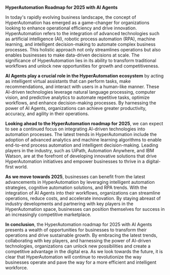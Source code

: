 **HyperAutomation Roadmap for 2025 with AI Agents**

In today's rapidly evolving business landscape, the concept of HyperAutomation has emerged as a game-changer for organizations looking to enhance operational efficiency and drive innovation. HyperAutomation refers to the integration of advanced technologies such as artificial intelligence (AI), robotic process automation (RPA), machine learning, and intelligent decision-making to automate complex business processes. This holistic approach not only streamlines operations but also enables businesses to make data-driven decisions at scale. The significance of HyperAutomation lies in its ability to transform traditional workflows and unlock new opportunities for growth and competitiveness.

**AI Agents play a crucial role in the HyperAutomation ecosystem** by acting as intelligent virtual assistants that can perform tasks, make recommendations, and interact with users in a human-like manner. These AI-driven technologies leverage natural language processing, computer vision, and predictive analytics to automate repetitive tasks, optimize workflows, and enhance decision-making processes. By harnessing the power of AI Agents, organizations can achieve greater productivity, accuracy, and agility in their operations.

**Looking ahead to the HyperAutomation roadmap for 2025**, we can expect to see a continued focus on integrating AI-driven technologies into automation processes. The latest trends in HyperAutomation include the adoption of advanced analytics and machine learning algorithms to enable end-to-end process automation and intelligent decision-making. Leading players in the industry, such as UiPath, Automation Anywhere, and IBM Watson, are at the forefront of developing innovative solutions that drive HyperAutomation initiatives and empower businesses to thrive in a digital-first world.

**As we move towards 2025**, businesses can benefit from the latest advancements in HyperAutomation by leveraging intelligent automation strategies, cognitive automation solutions, and RPA trends. With the integration of AI Agents into their workflows, organizations can streamline operations, reduce costs, and accelerate innovation. By staying abreast of industry developments and partnering with key players in the HyperAutomation space, businesses can position themselves for success in an increasingly competitive marketplace.

**In conclusion**, the HyperAutomation roadmap for 2025 with AI Agents presents a wealth of opportunities for businesses to transform their operations and drive sustainable growth. By embracing the latest trends, collaborating with key players, and harnessing the power of AI-driven technologies, organizations can unlock new possibilities and create a competitive advantage in the digital era. As we look towards the future, it is clear that HyperAutomation will continue to revolutionize the way businesses operate and pave the way for a more efficient and intelligent workforce.
